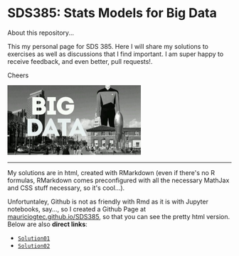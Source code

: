 # SDS385: Stats Models for Big Data 

About this repository...

This my personal page for SDS 385. Here I will share my solutions to exercises as well as discussions that I find important. I am super happy to receive feedback, and even better, pull requests!.

Cheers

<img src='Meta/BigDataJoke.jpg' width=300></img>

---------------------------

My solutions are in html, created with RMarkdown (even if there's no R formulas, RMarkdown comes preconfigured with all the necessary MathJax and CSS stuff necessary, so it's cool...).

Unfortuntaley, Github is not as friendly with Rmd as it is with Jupyter notebooks, say..., so I created a Github Page at
[mauriciogtec.github.io/SDS385](https://mauriciogtec.github.io/SDS385), so that you can see the pretty html version. Below are also **direct links**:

* [`Solution01`](https://mauriciogtec.github.io/SDS385/Exercises/Solutions01a/Solution01-SDS385.html)
* [`Solution02`](https://mauriciogtec.github.io/SDS385/Exercises/Solutions01b/Solution01b-SDS385.html)


